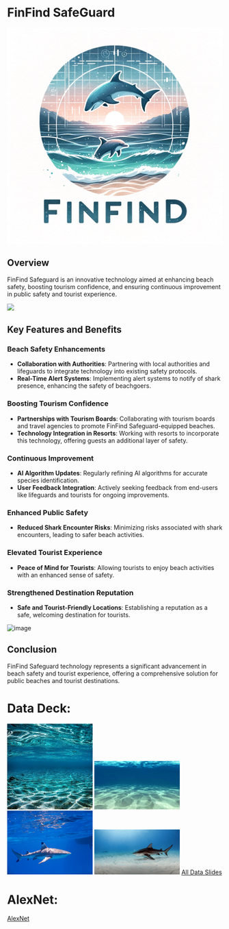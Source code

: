 # FinFind SafeGuard
<img src="FinFind.png" width=800>


## Overview
FinFind Safeguard is an innovative technology aimed at enhancing beach safety, boosting tourism confidence, and ensuring continuous improvement in public safety and tourist experience.

<img src = "https://github.com/nikitabelii/FinFind-SafeGuard/assets/143030719/19bc800e-85b2-4cf6-af74-b5c9373acf8e" width = 800>

## Key Features and Benefits

### Beach Safety Enhancements
- **Collaboration with Authorities**: Partnering with local authorities and lifeguards to integrate technology into existing safety protocols.
- **Real-Time Alert Systems**: Implementing alert systems to notify of shark presence, enhancing the safety of beachgoers.

### Boosting Tourism Confidence
- **Partnerships with Tourism Boards**: Collaborating with tourism boards and travel agencies to promote FinFind Safeguard-equipped beaches.
- **Technology Integration in Resorts**: Working with resorts to incorporate this technology, offering guests an additional layer of safety.

### Continuous Improvement
- **AI Algorithm Updates**: Regularly refining AI algorithms for accurate species identification.
- **User Feedback Integration**: Actively seeking feedback from end-users like lifeguards and tourists for ongoing improvements.

### Enhanced Public Safety
- **Reduced Shark Encounter Risks**: Minimizing risks associated with shark encounters, leading to safer beach activities.

### Elevated Tourist Experience
- **Peace of Mind for Tourists**: Allowing tourists to enjoy beach activities with an enhanced sense of safety.

### Strengthened Destination Reputation
- **Safe and Tourist-Friendly Locations**: Establishing a reputation as a safe, welcoming destination for tourists.

![image](https://github.com/nikitabelii/FinFind-SafeGuard/assets/143030719/16c1ecc7-6fe8-4daf-9342-f253111fed6a)
 

## Conclusion
FinFind Safeguard technology represents a significant advancement in beach safety and tourist experience, offering a comprehensive solution for public beaches and tourist destinations.



# Data Deck:
<img src="underwater4.jpeg" width=200> <img src="underwater3.jpeg" width=200> <img src="sharkscr1.png" width=200> <img src="underwater5.jpeg" width=200>
[ All Data Slides](https://docs.google.com/presentation/d/1GCEIlXu9bqusEShnHxgG5mU2u6IF6JgzBkYBzqsDLYo/edit?usp=sharing)

# AlexNet: 
[AlexNet](https://colab.research.google.com/drive/1v3CwUUp9sjcOkj0G-Ulp8g6gt3dwEkZG?usp=sharing)

